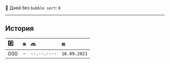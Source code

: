 🤡 Дней без `bubble sort`: `0`

---

## История
| #️⃣ | 🔛 | 🔜 | 🔚 |
| :--- | :---: | :--- | :--- |
| 000 | `~` | `--.--.----` | `16.09.2021` |

[comment]: <> (| 001 | `0` | `16.09.2021` | `...` |)